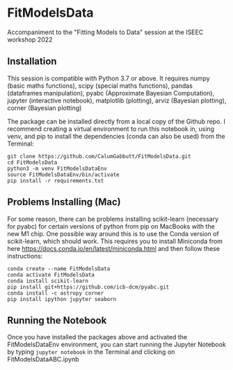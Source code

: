 # FitModelsData
Accompaniment to the "Fitting Models to Data" session at the ISEEC workshop 2022

## Installation

This session is compatible with Python 3.7 or above. It requires numpy (basic maths functions), scipy (special maths functions), pandas (dataframes manipulation), pyabc (Approximate Bayesian Computation), jupyter (interactive notebook), matplotlib (plotting), arviz (Bayesian plotting), corner (Bayesian plotting)

The package can be installed directly from a local copy of the Github repo. I recommend creating a virtual environment to run this notebook in, using venv, and pip to install the dependencies (conda can also be used) from the Terminal:

```
git clone https://github.com/CalumGabbutt/FitModelsData.git
cd FitModelsData
python3 -m venv FitModelsDataEnv
source FitModelsDataEnv/bin/activate
pip install -r requirements.txt
```

## Problems Installing (Mac)

For some reason, there can be problems installing scikit-learn (necessary for pyabc) for certain versions of python from pip on MacBooks with the new M1 chip. One possible way around this is to use the Conda version of scikit-learn, which should work. This requires you to install Miniconda from here https://docs.conda.io/en/latest/miniconda.html and then follow these instructions:

```
conda create --name FitModelsData
conda activate FitModelsData
conda install scikit-learn
pip install git+https://github.com/icb-dcm/pyabc.git
conda install -c astropy corner
pip install ipython jupyter seaborn
```

## Running the Notebook

Once you have installed the packages above and activated the FitModelsDataEnv environment, you can start running the Jupyter Notebook by typing ```jupyter notebook``` in the Terminal and clicking on FitModelsDataABC.ipynb
